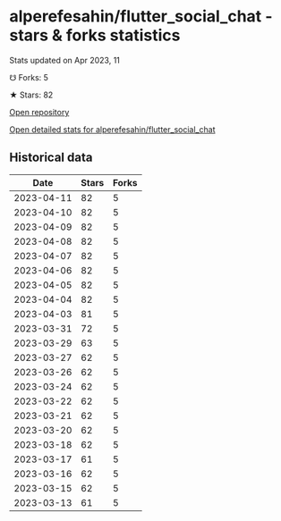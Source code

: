 # alperefesahin/flutter_social_chat - stars & forks statistics

Stats updated on Apr 2023, 11

☋ Forks: 5

★ Stars: 82

[Open repository](https://github.com/alperefesahin/flutter_social_chat)

[Open detailed stats for alperefesahin/flutter_social_chat](https://reviewgithub.com/rep/alperefesahin/flutter_social_chat)

## Historical data
| Date | Stars | Forks |
|------|-------|-------|
| 2023-04-11 | 82 | 5 | 
| 2023-04-10 | 82 | 5 | 
| 2023-04-09 | 82 | 5 | 
| 2023-04-08 | 82 | 5 | 
| 2023-04-07 | 82 | 5 | 
| 2023-04-06 | 82 | 5 | 
| 2023-04-05 | 82 | 5 | 
| 2023-04-04 | 82 | 5 | 
| 2023-04-03 | 81 | 5 | 
| 2023-03-31 | 72 | 5 | 
| 2023-03-29 | 63 | 5 | 
| 2023-03-27 | 62 | 5 | 
| 2023-03-26 | 62 | 5 | 
| 2023-03-24 | 62 | 5 | 
| 2023-03-22 | 62 | 5 | 
| 2023-03-21 | 62 | 5 | 
| 2023-03-20 | 62 | 5 | 
| 2023-03-18 | 62 | 5 | 
| 2023-03-17 | 61 | 5 | 
| 2023-03-16 | 62 | 5 | 
| 2023-03-15 | 62 | 5 | 
| 2023-03-13 | 61 | 5 | 

